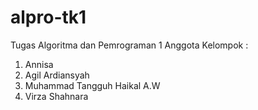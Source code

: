 # alpro-tk1

Tugas Algoritma dan Pemrograman 1
Anggota Kelompok :
1. Annisa
2. Agil Ardiansyah
3. Muhammad Tangguh Haikal A.W
4. Virza Shahnara
